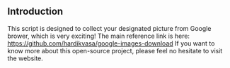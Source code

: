 ## Introduction

This script is designed to collect your designated picture from Google brower, which is very exciting!
The main reference link is here: https://github.com/hardikvasa/google-images-download
If you want to know more about this open-source project, please feel no hesitate to visit the website.
